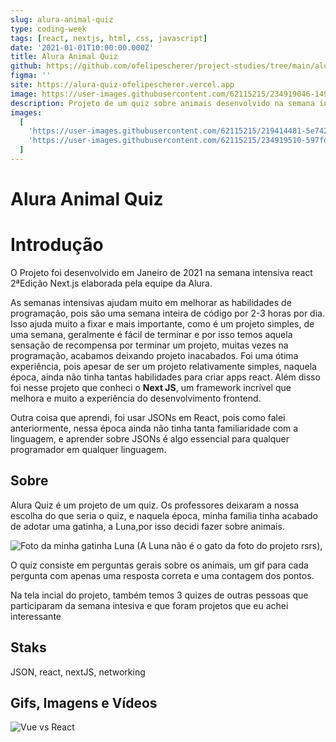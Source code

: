 ```yaml
---
slug: alura-animal-quiz
type: coding-week
tags: [react, nextjs, html, css, javascript]
date: '2021-01-01T10:00:00.000Z'
title: Alura Animal Quiz
github: https://github.com/ofelipescherer/project-studies/tree/main/alura/alura-quiz
figma: ''
site: https://alura-quiz-ofelipescherer.vercel.app
image: https://user-images.githubusercontent.com/62115215/234919046-1496d5c3-44a3-4c0e-913d-97559b0cae9a.png
description: Projeto de um quiz sobre animais desenvolvido na semana intensiva react 2ªEdição Next.js elaborada pela equipe da Alura
images:
  [
    'https://user-images.githubusercontent.com/62115215/219414481-5e742828-8b76-45ef-8d0a-f98fdfba2aa1.gif',
    'https://user-images.githubusercontent.com/62115215/234919510-597fd573-07d6-4233-a1b5-3d15219590d2.png'
  ]
---
```


# Alura Animal Quiz

# Introdução

O Projeto foi desenvolvido em Janeiro de 2021 na semana intensiva react 2ªEdição Next.js elaborada pela equipe da Alura.

As semanas intensivas ajudam muito em melhorar as habilidades de programação, pois são uma semana inteira de código por 2-3 horas por dia. Isso ajuda muito a fixar e mais importante, como é um projeto simples, de uma semana, geralmente é fácil de terminar e por isso temos aquela sensação de recompensa por terminar um projeto, muitas vezes na programação, acabamos deixando projeto inacabados.
Foi uma ótima experiência, pois apesar de ser um projeto relativamente simples, naquela época, ainda não tinha tantas habilidades para criar apps react. Além disso foi nesse projeto que conheci o **Next JS**, um framework incrível que melhora e muito a experiência do desenvolvimento frontend.

Outra coisa que aprendi, foi usar JSONs em React, pois como falei anteriormente, nessa época ainda não tinha tanta familiaridade com a linguagem, e aprender sobre JSONs é algo essencial para qualquer programador em qualquer linguagem.

## Sobre

Alura Quiz é um projeto de um quiz. Os professores deixaram a nossa escolha do que seria o quiz, e naquela época, minha familia tinha acabado de adotar uma gatinha, a Luna,por isso decidi fazer sobre animais.

![Foto da minha gatinha Luna]()
(A Luna não é o gato da foto do projeto rsrs),

O quiz consiste em perguntas gerais sobre os animais, um gif para cada pergunta com apenas uma resposta correta e uma contagem dos pontos.

Na tela incial do projeto, também temos 3 quizes de outras pessoas que participaram da semana intesiva e que foram projetos que eu achei interessante

## Staks

JSON, react, nextJS, networking

## Gifs, Imagens e Vídeos

![Vue vs React](https://www.monterail.com/hubfs/vuevsreact.jpg)

